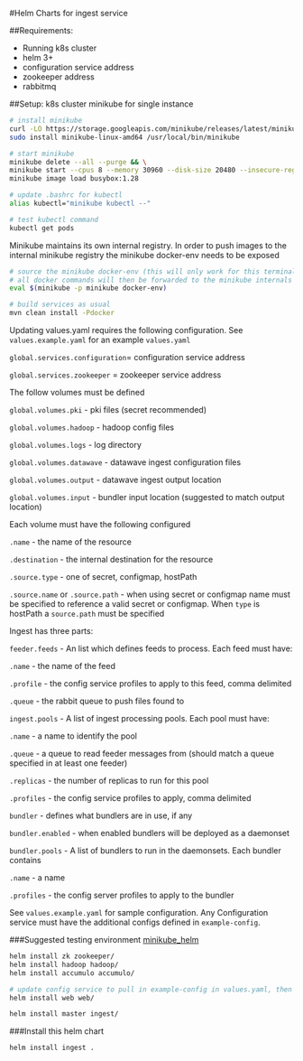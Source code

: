 #Helm Charts for ingest service

##Requirements:
* Running k8s cluster
* helm 3+
* configuration service address
* zookeeper address
* rabbitmq

##Setup:
k8s cluster
minikube for single instance

```bash
# install minikube
curl -LO https://storage.googleapis.com/minikube/releases/latest/minikube-linux-amd64
sudo install minikube-linux-amd64 /usr/local/bin/minikube
```

```bash
# start minikube
minikube delete --all --purge && \
minikube start --cpus 8 --memory 30960 --disk-size 20480 --insecure-registry="containeryard.evoforge.org" && \
minikube image load busybox:1.28
```

```bash
# update .bashrc for kubectl
alias kubectl="minikube kubectl --"
```

```bash
# test kubectl command
kubectl get pods
```

Minikube maintains its own internal registry. In order to push images to the internal minikube registry the minikube docker-env needs to be exposed
```bash
# source the minikube docker-env (this will only work for this terminal)
# all docker commands will then be forwarded to the minikube internals 
eval $(minikube -p minikube docker-env)

# build services as usual
mvn clean install -Pdocker
```

Updating values.yaml requires the following configuration. See `values.example.yaml` for an example `values.yaml`

`global.services.configuration`= configuration service address

`global.services.zookeeper` = zookeeper service address

The follow volumes must be defined

`global.volumes.pki` - pki files (secret recommended)

`global.volumes.hadoop` - hadoop config files

`global.volumes.logs` - log directory

`global.volumes.datawave` - datawave ingest configuration files

`global.volumes.output` - datawave ingest output location

`global.volumes.input` - bundler input location (suggested to match output location)

Each volume must have the following configured

`.name` - the name of the resource

`.destination` - the internal destination for the resource

`.source.type` - one of secret, configmap, hostPath

`.source.name` or `.source.path` - when using secret or configmap name must be specified to reference a valid secret or configmap. When `type` is hostPath a `source.path` must be specified

Ingest has three parts:

`feeder.feeds` - An list which defines feeds to process. Each feed must have:

`.name` - the name of the feed

`.profile` - the config service profiles to apply to this feed, comma delimited

`.queue` - the rabbit queue to push files found to

`ingest.pools` - A list of ingest processing pools. Each pool must have:

`.name` - a name to identify the pool

`.queue` - a queue to read feeder messages from (should match a queue specified in at least one feeder)

`.replicas` - the number of replicas to run for this pool

`.profiles` - the config service profiles to apply, comma delimited

`bundler` - defines what bundlers are in use, if any

`bundler.enabled` - when enabled bundlers will be deployed as a daemonset

`bundler.pools` - A list of bundlers to run in the daemonsets. Each bundler contains

`.name` - a name

`.profiles` - the config server profiles to apply to the bundler

See `values.example.yaml` for sample configuration. Any Configuration service must have the additional configs defined in `example-config`. 

###Suggested testing environment 
[minikube_helm](https://gitlab.evoforge.org/warehouses1/minikube_helm)
```bash
helm install zk zookeeper/
helm install hadoop hadoop/
helm install accumulo accumulo/

# update config service to pull in example-config in values.yaml, then
helm install web web/

helm install master ingest/
```

###Install this helm chart
```bash
helm install ingest .
```